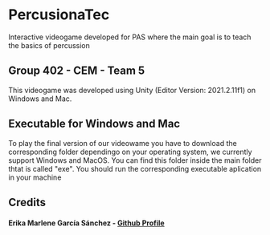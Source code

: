 # PercusionaTec
 Interactive videogame developed for PAS where the main goal is to teach the basics of percussion
## Group 402 - CEM - Team 5
This videogame was developed using Unity (Editor Version: 2021.2.11f1) on Windows and Mac.
## Executable for Windows and Mac
To play the final version of our videowame you have to download the corresponding folder dependingo on your operating system, we currently support Windows and MacOS. You can find this folder inside the main folder thtat is called "exe". You should run the corresponding executable aplication in your machine 
## Credits
#### Erika Marlene García Sánchez  - [Github Profile](https://github.com/A01745158) 
